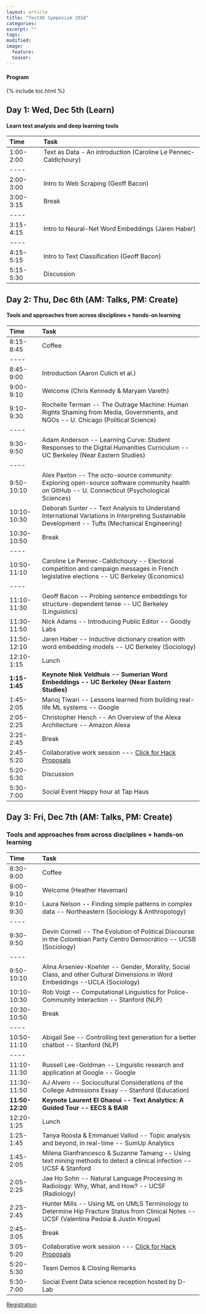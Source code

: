```yaml
---
layout: article
title: "TextXD Symposium 2018"
categories:
excerpt: ""
tags:
modified:
image:
  feature:
  teaser:  
---
```


#### Program

{% include toc.html %}

## Day 1: Wed, Dec 5th (Learn)

#### Learn text analysis and deep learning tools

| Time        | Task    |
|:------------|:--------|
| 1:00-2:00   | Text as Data - An introduction (Caroline Le Pennec-Caldichoury) |
|----
| 2:00-3:00  | Intro to Web Scraping (Geoff Bacon) |
| 3:00-3:15  | <span class="badge warning">Break</span> |
|----
| 3:15-4:15  |  Intro to Neural-Net Word Embeddings (Jaren Haber) |
|----
| 4:15-5:15 |  Intro to Text Classification  (Geoff Bacon) |
| 5:15-5:30 | Discussion |


## Day 2: Thu, Dec 6th (AM: Talks, PM: Create)

#### Tools and approaches from across disciplines + hands-on learning

| Time        | Task    |
|:------------|:--------|
| 8:15-8:45   | <span class="badge warning">Coffee</span>  |
|----
| 8:45-9:00   | Introduction (Aaron Culich et al.) |
| 9:00-9:10   | Welcome (Chris Kennedy & Maryam Vareth) |
| 9:10-9:30   | Rochelle Terman -- The Outrage Machine: Human Rights Shaming from Media, Governments, and NGOs -- U. Chicago (Political Science) |
|----
| 9:30-9:50 | Adam Anderson --  Learning Curve: Student Responses to the Digital Humanities Curriculum -- UC Berkeley (Near Eastern Studies) |
|----
| 9:50-10:10 | Alex Paxton -- The octo-source community: Exploring open-source software community health on GitHub -- U. Connecticut (Psychological Sciences) |
| 10:10-10:30 | Deborah Sunter --  Text Analysis to Understand International Variations in Interpreting Sustainable Development -- Tufts (Mechanical Engineering) |
| 10:30-10:50 |  <span class="badge warning">Break</span>   |
|----
| 10:50-11:10  | Caroline Le Pennec-Caldichoury -- Electoral competition and campaign messages in French legislative elections -- UC Berkeley (Economics) |
|----
| 11:10-11:30   | Geoff Bacon -- Probing sentence embeddings for structure-dependent tense -- UC Berkeley (Linguistics)|
| 11:30-11:50   | Nick Adams -- Introducing Public Editor -- Goodly Labs |
| 11:50-12:10   | Jaren Haber -- Inductive dictionary creation with word embedding models -- UC Berkeley (Sociology) |
| 12:10-1:15   | <span class="badge warning">Lunch</span> <br/> |
| **1:15-1:45**    | **Keynote Niek Veldhuis -- Sumerian Word Embeddings -- UC Berkeley (Near Eastern Studies)** |
| 1:45-2:05    | Manoj Tiwari -- Lessons learned from building real-life ML systems -- Google  |
| 2:05-2:25    | Christopher Hench -- An Overview of the Alexa Architecture -- Amazon Alexa |
| 2:25-2:45    | <span class="badge warning">Break</span> |
| 2:45-5:20    |  Collaborative work session --- <a href="https://public.etherpad-mozilla.org/p/TextXD2018"> Click for Hack Proposals</a> |
| 5:20- 5:30   |  Discussion  | 
| 5:30- 7:00  |  <span class="badge danger">Social Event </span> Happy hour at Tap Haus  |

## Day 3: Fri, Dec 7th (AM: Talks, PM: Create)

### Tools and approaches from across disciplines + hands-on learning


| Time        | Task    |
|:------------|:--------|
| 8:30-9:00   | <span class="badge warning">Coffee</span>  |
| 9:00-9:10   | Welcome (Heather Haveman) |
| 9:10-9:30   | Laura Nelson -- Finding simple patterns in complex data -- Northeastern (Sociology & Anthropology) |
|----
| 9:30-9:50 | Devin Cornell -- The Evolution of Political Discourse in the Colombian Party Centro Democrático -- UCSB (Sociology) |
|----
| 9:50-10:10 | Alina Arseniev-Koehler -- Gender, Morality, Social Class, and other Cultural Dimensions in Word Embeddings --UCLA (Sociology) |
| 10:10-10:30 |  Rob Voigt -- Computational Linguistics for Police-Community Interaction -- Stanford (NLP) |
| 10:30-10:50 |  <span class="badge warning">Break</span>   |
|----
| 10:50-11:10  | Abigail See -- Controlling text generation for a better chatbot -- Stanford (NLP) |
|----
| 11:10-11:30   |  Russell Lee-Goldman -- Linguistic research and application at Google -- Google |
| 11:30-11:50   | AJ Alvero -- Sociocultural Considerations of the College Admissions Essay -- Stanford (Education) |
| **11:50-12:20**   | **Keynote Laurent El Ghaoui -- Text Analytics: A Guided Tour -- EECS & BAIR** |
| 12:20-1:25   | <span class="badge warning">Lunch</span> <br/> |
| 1:25-1:45    | Tanya Roosta & Emmanuel Vallod -- Topic analysis and beyond, in real-time -- SumUp Analytics |
| 1:45-2:05    |  Milena Gianfrancesco & Suzanne Tamang -- Using text mining methods to detect a clinical infection -- UCSF & Stanford |
| 2:05-2:25    |  Jae Ho Sohn -- Natural Language Processing in Radiology: Why, What, and How? -- UCSF (Radiology) |
| 2:25-2:45    | Hunter Mills -- Using ML on UMLS Terminology to Determine Hip Fracture Status from Clinical Notes -- UCSF (Valentina Pedoia & Justin Krogue) |
| 2:45-3:05    | <span class="badge warning">Break</span> |
| 3:05-5:20    |  Collaborative work session --- <a href="https://public.etherpad-mozilla.org/p/TextXD2018"> Click for Hack Proposals</a> |
| 5:20- 5:30   | Team Demos & Closing Remarks  | 
| 5:30- 7:00  |  <span class="badge danger">Social Event </span> Data science reception hosted by D-Lab |


<a href="http://bit.ly/textxd-2018-rsvp" class="btn"> Registration </a>
